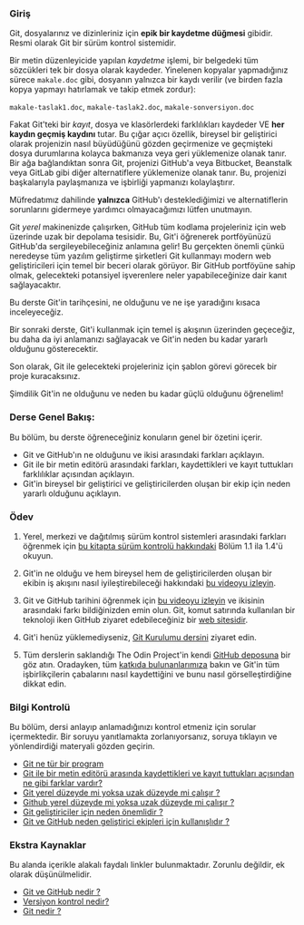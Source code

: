 ### Giriş
Git, dosyalarınız ve dizinleriniz için **epik bir kaydetme düğmesi** gibidir. Resmi olarak Git bir sürüm kontrol sistemidir.

<span id="text-editor-and-git"></span>Bir metin düzenleyicide yapılan _kaydetme_ işlemi, bir belgedeki tüm sözcükleri tek bir dosya olarak kaydeder. Yinelenen kopyalar yapmadığınız sürece `makale.doc` gibi, dosyanın yalnızca bir kaydı verilir (ve birden fazla kopya yapmayı hatırlamak ve takip etmek zordur):

`makale-taslak1.doc`, `makale-taslak2.doc`, `makale-sonversiyon.doc`

Fakat Git'teki bir _kayıt_, dosya ve klasörlerdeki farklılıkları kaydeder VE **her kaydın geçmiş kaydını** tutar. Bu çığar açıcı özellik, bireysel bir geliştirici olarak projenizin nasıl büyüdüğünü gözden geçirmenize ve geçmişteki dosya durumlarına kolayca bakmanıza veya geri yüklemenize olanak tanır. Bir ağa bağlandıktan sonra Git, projenizi GitHub'a veya Bitbucket, Beanstalk veya GitLab gibi diğer alternatiflere yüklemenize olanak tanır. Bu, projenizi başkalarıyla paylaşmanıza ve işbirliği yapmanızı kolaylaştırır.

Müfredatımız dahilinde **yalnızca** GitHub'ı desteklediğimizi ve alternatiflerin sorunlarını gidermeye yardımcı olmayacağımızı lütfen unutmayın.

<span id="git-local"></span>Git _yerel_ makinenizde çalışırken,<span id="github-remote"></span> GitHub tüm kodlama projeleriniz için web üzerinde uzak bir depolama tesisidir. Bu, Git'i öğrenerek portföyünüzü GitHub'da sergileyebileceğiniz anlamına gelir! Bu gerçekten önemli çünkü neredeyse tüm yazılım geliştirme şirketleri Git kullanmayı modern web geliştiricileri için temel bir beceri olarak görüyor. Bir GitHub portföyüne sahip olmak, gelecekteki potansiyel işverenlere neler yapabileceğinize dair kanıt sağlayacaktır.

Bu derste Git'in tarihçesini, ne olduğunu ve ne işe yaradığını kısaca inceleyeceğiz.

Bir sonraki derste, Git'i kullanmak için temel iş akışının üzerinden geçeceğiz, bu daha da iyi anlamanızı sağlayacak ve Git'in neden bu kadar yararlı olduğunu gösterecektir.

Son olarak, Git ile gelecekteki projeleriniz için şablon görevi görecek bir proje kuracaksınız.

Şimdilik Git'in ne olduğunu ve neden bu kadar güçlü olduğunu öğrenelim!

### Derse Genel Bakış:

Bu bölüm, bu derste öğreneceğiniz konuların genel bir özetini içerir.

- Git ve GitHub'ın ne olduğunu ve ikisi arasındaki farkları açıklayın.
- Git ile bir metin editörü arasındaki farkları, kaydettikleri ve kayıt tuttukları farklılıklar açısından açıklayın.
- Git'in bireysel bir geliştirici ve geliştiricilerden oluşan bir ekip için neden yararlı olduğunu açıklayın.

### Ödev
1. Yerel, merkezi ve dağıtılmış sürüm kontrol sistemleri arasındaki farkları öğrenmek için [bu kitapta sürüm kontrolü hakkındaki](https://git-scm.com/book/en/v2/Getting-Started-About-Version-Control)  Bölüm 1.1 ila 1.4'ü okuyun.

2. Git'in ne olduğu ve hem bireysel hem de geliştiricilerden oluşan bir ekibin iş akışını nasıl iyileştirebileceği hakkındaki [bu videoyu izleyin](https://www.youtube.com/watch?v=2ReR1YJrNOM).

3. Git ve GitHub tarihini öğrenmek için [bu videoyu izleyin](https://www.youtube.com/watch?v=1h9_cB9mPT8&t=13s) ve ikisinin arasındaki farkı bildiğinizden emin olun. Git, komut satırında kullanılan bir teknoloji iken GitHub ziyaret edebileceğiniz bir [web sitesidir](https://github.com).

4. Git'i henüz yüklemediyseniz, [Git Kurulumu dersini](https://www.theodinproject.com/lessons/foundations-setting-up-git) ziyaret edin.

5. Tüm derslerin saklandığı The Odin Project'in kendi [GitHub deposuna](https://github.com/TheOdinProject/curriculum) bir göz atın. Oradayken, tüm [katkıda bulunanlarımıza](https://github.com/TheOdinProject/curriculum/graphs/contributors) bakın ve Git'in tüm işbirlikçilerin çabalarını nasıl kaydettiğini ve bunu nasıl görselleştirdiğine dikkat edin.

### Bilgi Kontrolü
Bu bölüm, dersi anlayıp anlamadığınızı kontrol etmeniz için sorular içermektedir. Bir soruyu yanıtlamakta zorlanıyorsanız, soruya tıklayın ve yönlendirdiği materyali gözden geçirin.

+ <a class="knowledge-check-link" href="#giriş"> Git ne tür bir program </a>
+ <a class="knowledge-check-link" href="#text-editor-and-git">Git ile bir metin editörü arasında kaydettikleri ve kayıt tuttukları açısından ne gibi farklar vardır? </a>
+ <a class="knowledge-check-link" href="#git-local"> Git yerel düzeyde mi yoksa uzak düzeyde mi çalışır ? </a>
+ <a class="knowledge-check-link" href="#github-remote">Github yerel düzeyde mi yoksa uzak düzeyde mi çalışır ? </a>
+ <a class="knowledge-check-link" href="https://www.youtube.com/watch?v=2ReR1YJrNOM">Git geliştiriciler için neden önemlidir ?</a>
+ <a class="knowledge-check-link" href="https://youtu.be/1h9_cB9mPT8?t=162">Git ve GitHub neden geliştirici ekipleri için kullanışlıdır ?</a>

### Ekstra Kaynaklar

Bu alanda içerikle alakalı faydalı linkler bulunmaktadır. Zorunlu değildir, ek olarak düşünülmelidir.

+ [Git ve GitHub nedir ?](https://content.red-badger.com/resources/what-is-git-and-github)
+ [Versiyon kontrol nedir?](https://www.atlassian.com/git/tutorials/what-is-version-control)
+ [Git nedir ?](https://www.atlassian.com/git/tutorials/what-is-git)
